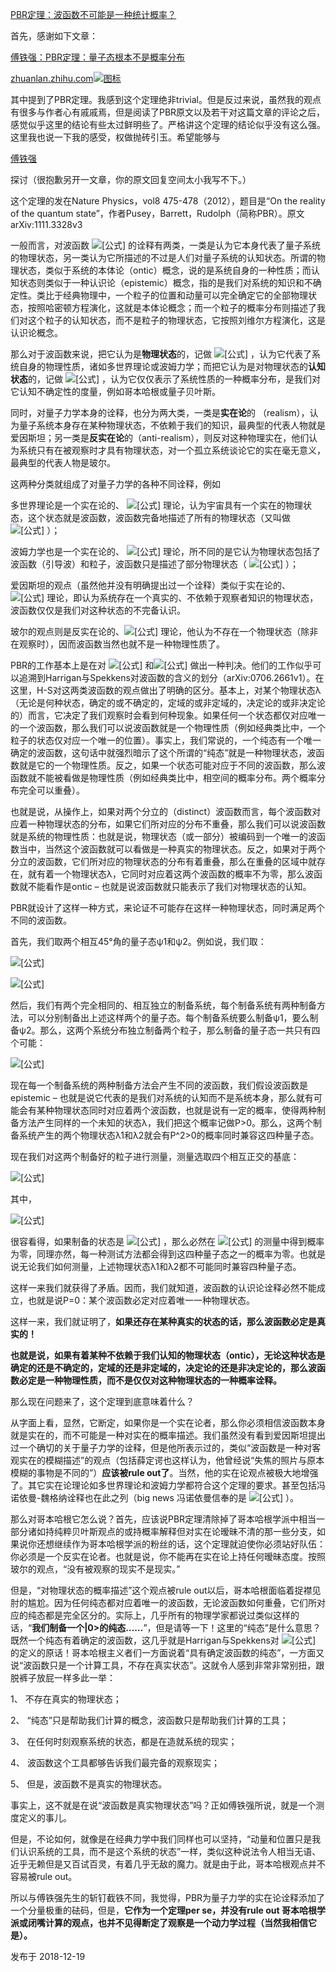 

[PBR定理：波函数不可能是一种统计概率？](https://zhuanlan.zhihu.com/p/52722531)



首先，感谢如下文章：

[傅铁强：PBR定理：量子态根本不是概率分布](https://zhuanlan.zhihu.com/p/51881454)

[zhuanlan.zhihu.com![图标](https://pic4.zhimg.com/v2-8a5173ddaea1c70412e0a03869cbeb63_ipico.jpg)](https://zhuanlan.zhihu.com/p/51881454)

其中提到了PBR定理。我感到这个定理绝非trivial。但是反过来说，虽然我的观点有很多与作者心有戚戚焉，但是阅读了PBR原文以及若干对这篇文章的评论之后，感觉似乎这里的结论有些太过鲜明些了。严格讲这个定理的结论似乎没有这么强。这里我也说一下我的感受，权做抛砖引玉。希望能够与 

[傅铁强](https://www.zhihu.com/people/0db3972526e76f03b4f4dea428662af2)

  探讨（很抱歉另开一文章，你的原文回复空间太小我写不下。）



这个定理的发在Nature Physics，vol8 475-478（2012），题目是“On the reality of the quantum  state”，作者Pusey，Barrett，Rudolph（简称PBR）。原文arXiv:1111.3328v3

一般而言，对波函数 ![[公式]](https://www.zhihu.com/equation?tex=%5Cpsi)  的诠释有两类，一类是认为它本身代表了量子系统的物理状态，另一类认为它所描述的不过是人们对量子系统的认知状态。所谓的物理状态，类似于系统的本体论（ontic）概念，说的是系统自身的一种性质；而认知状态则类似于一种认识论（epistemic）概念，指的是我们对系统的知识和不确定性。类比于经典物理中，一个粒子的位置和动量可以完全确定它的全部物理状态，按照哈密顿方程演化，这就是本体论概念；而一个粒子的概率分布则描述了我们对这个粒子的认知状态，而不是粒子的物理状态，它按照刘维尔方程演化，这是认识论概念。

那么对于波函数来说，把它认为是**物理状态**的，记做 ![[公式]](https://www.zhihu.com/equation?tex=%5Cpsi-ontic) ，认为它代表了系统自身的物理性质，诸如多世界理论或波姆力学；而把它认为是对物理状态的**认知状态**的，记做 ![[公式]](https://www.zhihu.com/equation?tex=%5Cpsi-epistemic) ，认为它仅仅表示了系统性质的一种概率分布，是我们对它认知不确定性的度量，例如哥本哈根或量子贝叶斯。

同时，对量子力学本身的诠释，也分为两大类，一类是**实在论**的 （realism），认为量子系统本身存在某种物理状态，不依赖于我们的知识，最典型的代表人物就是爱因斯坦；另一类是**反实在论**的（anti-realism），则反对这种物理实在，他们认为系统只有在被观察时才具有物理状态，对一个孤立系统谈论它的实在毫无意义，最典型的代表人物是玻尔。

这两种分类就组成了对量子力学的各种不同诠释，例如

多世界理论是一个实在论的、 ![[公式]](https://www.zhihu.com/equation?tex=%5Cpsi-ontic) 理论，认为宇宙具有一个实在的物理状态，这个状态就是波函数，波函数完备地描述了所有的物理状态（又叫做 ![[公式]](https://www.zhihu.com/equation?tex=%5Cpsi-complete) ）；

波姆力学也是一个实在论的、 ![[公式]](https://www.zhihu.com/equation?tex=%5Cpsi-ontic) 理论，所不同的是它认为物理状态包括了波函数（引导波）和粒子，波函数只是描述了部分物理状态（ ![[公式]](https://www.zhihu.com/equation?tex=%5Cpsi-incomplete) ）；

爱因斯坦的观点（虽然他并没有明确提出过一个诠释）类似于实在论的、 ![[公式]](https://www.zhihu.com/equation?tex=%5Cpsi-epistemic) 理论，即认为系统存在一个真实的、不依赖于观察者知识的物理状态，波函数仅仅是我们对这种状态的不完备认识。

玻尔的观点则是反实在论的、![[公式]](https://www.zhihu.com/equation?tex=%5Cpsi-epistemic) 理论，他认为不存在一个物理状态（除非在观察时），因而波函数当然也就不是一种物理性质了。

PBR的工作基本上是在对 ![[公式]](https://www.zhihu.com/equation?tex=%5Cpsi-ontic) 和![[公式]](https://www.zhihu.com/equation?tex=%5Cpsi-epistemic)   做出一种判决。他们的工作似乎可以追溯到Harrigan与Spekkens对波函数的含义的划分（arXiv:0706.2661v1）。在这里，H-S对这两类波函数的观点做出了明确的区分。基本上，对某个物理状态λ（无论是何种状态，确定的或不确定的，定域的或非定域的，决定论的或非决定论的）而言，它决定了我们观察时会看到何种现象。如果任何一个状态都仅对应唯一的一个波函数，那么我们可以说波函数就是一个物理性质（例如经典类比中，一个粒子的状态仅对应一个唯一的位置）。事实上，我们常说的，一个纯态有一个唯一确定的波函数，这句话中就强烈暗示了这个所谓的“纯态”就是一种物理状态，波函数就是它的一个物理性质。反之，如果一个状态可能对应于不同的波函数，那么波函数就不能被看做是物理性质（例如经典类比中，相空间的概率分布。两个概率分布完全可以重叠）。

也就是说，从操作上，如果对两个分立的（distinct）波函数而言，每个波函数对应着一种物理状态的分布，如果它们所对应的分布不重叠，那么我们可以说波函数就是系统的物理性质：也就是说，物理状态（或一部分）被编码到一个唯一的波函数当中，当然这个波函数就可以看做是一种真实的物理状态。反之，如果对于两个分立的波函数，它们所对应的物理状态的分布有着重叠，那么在重叠的区域中就存在，就有着一个物理状态λ，它同时对应着这两个波函数的概率不为零，那么波函数就不能看作是ontic – 也就是说波函数就只能表示了我们对物理状态的认知。

PBR就设计了这样一种方式，来论证不可能存在这样一种物理状态，同时满足两个不同的波函数。

首先，我们取两个相互45°角的量子态ψ1和ψ2。例如说，我们取：

![[公式]](https://www.zhihu.com/equation?tex=%5Cpsi_1%3D%7C0%5Crangle) 

![[公式]](https://www.zhihu.com/equation?tex=%5Cpsi_2%3D%7C%2B%5Crangle%3D%5Cfrac%7B1%7D%7B%5Csqrt%7B2%7D%7D%5Cleft%28+%7C0%5Crangle%2B%7C1%5Crangle+%5Cright%29) 

然后，我们有两个完全相同的、相互独立的制备系统，每个制备系统有两种制备方法，可以分别制备出上述这样两个的量子态。每个制备系统要么制备ψ1，要么制备ψ2。那么，这两个系统分布独立制备两个粒子，那么制备的量子态一共只有四个可能：

![[公式]](https://www.zhihu.com/equation?tex=%7C0%2C0%5Crangle%2C+%7C0%2C%2B%5Crangle%2C+%7C%2B%2C0%5Crangle%2C+%7C%2B%2C%2B%5Crangle) 

现在每一个制备系统的两种制备方法会产生不同的波函数，我们假设波函数是epistemic –  也就是说它代表的是我们对系统的认知而不是系统本身，那么就有可能会有某种物理状态同时对应着两个波函数，也就是说有一定的概率，使得两种制备方法产生同样的一个未知的状态λ，我们把这个概率记做P>0。那么，这两个制备系统产生的两个物理状态λ1和λ2就会有P^2>0的概率同时兼容这四种量子态。

现在我们对这两个制备好的粒子进行测量，测量选取四个相互正交的基底：

![[公式]](https://www.zhihu.com/equation?tex=%7C%5Cphi_1%5Crangle%3D%5Cfrac%7B1%7D%7B%5Csqrt%7B2%7D%7D%5Cleft%28+%7C0%2C1%5Crangle%2B%7C1%2C0%5Crangle+%5Cright%29%5C%5C%7C%5Cphi_1%5Crangle%3D%5Cfrac%7B1%7D%7B%5Csqrt%7B2%7D%7D%5Cleft%28+%7C0%2C-%5Crangle%2B%7C1%2C%2B%5Crangle+%5Cright%29%5C%5C%7C%5Cphi_1%5Crangle%3D%5Cfrac%7B1%7D%7B%5Csqrt%7B2%7D%7D%5Cleft%28+%7C%2B%2C1%5Crangle%2B%7C-%2C0%5Crangle+%5Cright%29%5C%5C%7C%5Cphi_1%5Crangle%3D%5Cfrac%7B1%7D%7B%5Csqrt%7B2%7D%7D%5Cleft%28+%7C%2B%2C-%5Crangle%2B%7C-%2C%2B%5Crangle+%5Cright%29) 

其中，

![[公式]](https://www.zhihu.com/equation?tex=%7C-%5Crangle%3D%5Cfrac%7B1%7D%7B%5Csqrt%7B2%7D%7D%5Cleft%28+%7C0%5Crangle-%7C1%5Crangle+%5Cright%29) 

很容看得，如果制备的状态是 ![[公式]](https://www.zhihu.com/equation?tex=+%7C0%2C0%5Crangle) ，那么必然在 ![[公式]](https://www.zhihu.com/equation?tex=%5Cphi_1) 的测量中得到概率为零，同理亦然，每一种测试方法都会得到这四种量子态之一的概率为零。也就是说无论我们如何测量，上述物理状态λ1和λ2都不可能同时兼容四种量子态。

这样一来我们就获得了矛盾。因而，我们就知道，波函数的认识论诠释必然不能成立，也就是说P=0：某个波函数必定对应着唯一一种物理状态。

这样一来，我们就证明了，**如果还存在某种真实的状态的话，那么波函数必定是真实的！**

**也就是说，如果有着某种不依赖于我们认知的物理状态（ontic），无论这种状态是确定的还是不确定的，定域的还是非定域的，决定论的还是非决定论的，那么波函数必定是一种物理性质，而不是仅仅对这种物理状态的一种概率诠释。**

那么现在问题来了，这个定理到底意味着什么？

从字面上看，显然，它断定，如果你是一个实在论者，那么你必须相信波函数本身就是实在的，而不可能是一种对实在的概率描述。我们虽然没有看到爱因斯坦提出过一个确切的关于量子力学的诠释，但是他所表示过的，类似“波函数是一种对客观实在的模糊描述”的观点（包括薛定谔也这样认为，他曾经说“失焦的照片与原本模糊的事物是不同的”）**应该被rule out了**。当然，他的实在论观点被极大地增强了。其它实在论理论如多世界理论和波姆力学都符合这个定理的要求。甚至包括冯诺依曼-魏格纳诠释也在此之列（big news 冯诺依曼信奉的是 ![[公式]](https://www.zhihu.com/equation?tex=%5Cpsi-ontic) ）。

那么对哥本哈根它怎么说？首先，应该说PBR定理清除掉了哥本哈根学派中相当一部分诸如持纯粹贝叶斯观点的或持概率解释但对实在论暧昧不清的那一些分支，如果说你还想继续作为哥本哈根学派的粉丝的话，这个定理就迫使你必须站好队伍：你必须是一个反实在论者。也就是说，你不能再在实在论上持任何暧昧态度。按照玻尔的观点，“没有被观察的现实不是现实。”

但是，“对物理状态的概率描述”这个观点被rule out以后，哥本哈根面临着捉襟见肘的尴尬。因为任何纯态都对应着唯一的波函数，无论波函数如何重叠，它们所对应的纯态都是完全区分的。实际上，几乎所有的物理学家都说过类似这样的话，“**我们制备一个|0>的纯态……**”，但是请等一下！这里的“纯态”是什么意思？既然一个纯态有着确定的波函数，这几乎就是Harrigan与Spekkens对 ![[公式]](https://www.zhihu.com/equation?tex=%5Cpsi-ontic) 的定义的原话！哥本哈根主义者们一方面说着“具有确定波函数的纯态”，一方面又说“波函数只是一个计算工具，不存在真实状态”。这就令人感到非常非常别扭，跟脱裤子放屁一样多此一举：

1、 不存在真实的物理状态；

2、 “纯态”只是帮助我们计算的概念，波函数只是帮助我们计算的工具；

3、 在任何时刻观察系统的状态，都是在造就系统的现实；

4、 波函数这个工具都够告诉我们最完备的观察现实；

5、 但是，波函数不是真实的物理状态。

事实上，这不就是在说“波函数是真实物理状态”吗？正如傅铁强所说，就是一个测度定义的事儿。

但是，不论如何，就像是在经典力学中我们同样也可以坚持，“动量和位置只是我们认识系统的工具，而不是这个系统的状态”一样，类似这种说法令人相当无语、近乎无赖但是又百试百灵，有着几乎无敌的魔力。就是由于此，哥本哈根观点并不容易被rule out。

所以与傅铁强先生的斩钉截铁不同，我觉得，PBR为量子力学的实在论诠释添加了一个分量极重的砝码，但是，**它作为一个定理per se，并没有rule out 哥本哈根学派或闭嘴计算的观点，也并不见得断定了观察是一个动力学过程（当然我相信它是）。**

发布于 2018-12-19









